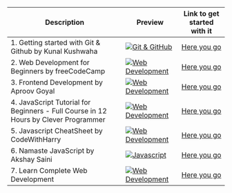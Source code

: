 |Description | Preview   | Link to get started with it   |
| ------------ | ------------ | ------------ |
| 1. Getting started with Git & Github by Kunal Kushwaha | [![Git & GitHub](https://i.ytimg.com/vi/apGV9Kg7ics/mqdefault.jpg "Git & GitHub")](https://www.youtube.com/watch?v=apGV9Kg7ics "Git & GitHub")  | [Here you go](https://www.youtube.com/watch?v=apGV9Kg7ics)  
| 2. Web Development for Beginners by freeCodeCamp | [![Web Development](https://ik.imagekit.io/1cw2zpbjy/OSWH/FCC.png?ik-sdk-version=javascript-1.4.3&updatedAt=1670222534503 "Web Development")](https://youtu.be/nu_pCVPKzTk "Web Development")| [Here you go](https://youtu.be/nu_pCVPKzTk)
| 3. Frontend Development by Aproov Goyal| [![Web Development](https://user-images.githubusercontent.com/114678694/216386888-ec6da6af-49e2-42e6-93aa-0282c5cf0f35.jpg)](https://www.youtube.com/watch?v=-wx4z8SC7aA)| [Here you go](https://www.youtube.com/watch?v=-wx4z8SC7aA) 
| 4. JavaScript Tutorial for Beginners - Full Course in 12 Hours by Clever Programmer | [![Web Development](https://user-images.githubusercontent.com/97666287/213859043-5361cbb6-831a-4c0a-97bb-0e7e30cf65bb.jpg)](https://www.youtube.com/watch?v=lI1ae4REbFM&t=30489s&ab_channel=CleverProgrammer)| [Here you go](https://www.youtube.com/watch?v=lI1ae4REbFM&t=30489s&ab_channel=CleverProgrammer)
| 5. Javascript CheatSheet by CodeWithHarry | [![Web Development](https://user-images.githubusercontent.com/97666287/213903726-821d972f-6cb7-448b-9d7b-2db91bfed3d9.png)](https://www.codewithharry.com/blogpost/javascript-cheatsheet/)| [Here you go](https://www.codewithharry.com/blogpost/javascript-cheatsheet/) 
| 6. Namaste JavaScript by Akshay Saini | [![Javascript](https://i.ytimg.com/vi/pN6jk0uUrD8/hqdefault.jpg?sqp=-oaymwEXCNACELwBSFryq4qpAwkIARUAAIhCGAE=&rs=AOn4CLDHVB8xIJcebxSg0uFB8mFvTJQH1g)](https://youtube.com/playlist?list=PLlasXeu85E9cQ32gLCvAvr9vNaUccPVNP&si=90Aape_ON3G_5Wbl) | [Here you go](https://youtube.com/playlist?list=PLlasXeu85E9cQ32gLCvAvr9vNaUccPVNP&si=90Aape_ON3G_5Wbl)
| 7. Learn Complete Web Development | [![Web Development](https://i.ibb.co/pbf14TL/w3-pull-res.png "WebDevelopment")](https://www.w3schools.com/)| [Here you go](https://www.w3schools.com/)

